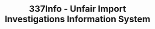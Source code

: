 ---
bigquery: https://console.cloud.google.com/bigquery?p=patents-public-data&d=usitc_investigations&page=dataset&project=sheets-management-319211
citation: US International Trade Commission 337Info Unfair Import Investigations Information
  System
contributors: US International Trade Comission
cost: None
description: US International Trade Commission 337Info Unfair Import Investigations
  Information System contains data on investigations done under Section 337. Section
  337 declares the infringement of certain statutory intellectual property rights
  and other forms of unfair competition in import trade to be unlawful practices.
  Most Section 337 investigations involve allegations of patent or registered trademark
  infringement.
documentation: FAQ and tutorial available on the site
last_edit: 04/11/2022, 16:40:06
location: https://pubapps2.usitc.gov/337external/
maintained_by: US International Trade Comission
schema_fields:
- scheduledStartDateEvidHear
- invUnfairAct
- trademarkNumbers
- actualEndDateEvidHear
- scheduledEndDateEvidHear
- issueDateOtherNonFinal
- finalIdOnViolationIssue
- teoIdDueDate
- dateOfPublicationFrNotice
- id
- investigationTermDate
- teoIdIssueDate
- patentNumber
- dateComplaintFiled
- cafcAppeals
- teoProceedingInvolved
- lastUpdated
- title
- publication_number
- endDateMarkmanHearing
- respondent
- internalRemand
- ouiiAttorney
- investigationType
- docketNo
- finalDetViolation
- ouiiParticipation
- gcAttorney
- actualStartDateEvidHear
- htsNumbers
- targetDate
- currentStatus
- dateCreated
- aljAssigned
- copyrightNumbers
- finalDetNoViolation
- complainant
- investigationNo
- patentNumbers
- teoReliefGranted
- currentActiveALJ
- finalIdOnViolationDue
- startDateMarkmanHearing
- markmanHearing
shortname: unfair_import_investigations
tags:
- import
- legal
- trade
timeframe: 2008-2021 (prior to 2008 downloadable as a JSON file)
title: 337Info - Unfair Import Investigations Information System
uuid: 2721f5ec-e599-4890-9265-9706719fc71e
---